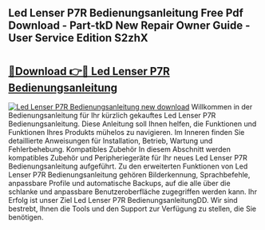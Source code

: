 ## Led Lenser P7R Bedienungsanleitung Free Pdf Download - Part-tkD New Repair Owner Guide - User Service Edition S2zhX

# <h2><a href="http://df1uix.blite.top/?on=Led+Lenser+P7R+Bedienungsanleitung">🔗Download 👉🔴 Led Lenser P7R Bedienungsanleitung</a></h2>

[![Led Lenser P7R Bedienungsanleitung new download](https://i.imgur.com/lujVjoI.png)](http://df1uix.blite.top/?on=Led+Lenser+P7R+Bedienungsanleitung)
Willkommen in der Bedienungsanleitung für Ihr kürzlich gekauftes Led Lenser P7R Bedienungsanleitung. Diese Anleitung soll Ihnen helfen, die Funktionen und Funktionen Ihres Produkts mühelos zu navigieren. Im Inneren finden Sie detaillierte Anweisungen für Installation, Betrieb, Wartung und Fehlerbehebung. Kompatibles Zubehör In diesem Abschnitt werden kompatibles Zubehör und Peripheriegeräte für Ihr neues Led Lenser P7R Bedienungsanleitung aufgeführt. Zu den erweiterten Funktionen von Led Lenser P7R Bedienungsanleitung gehören Bilderkennung, Sprachbefehle, anpassbare Profile und automatische Backups, auf die alle über die schlanke und anpassbare Benutzeroberfläche zugegriffen werden kann. Ihr Erfolg ist unser Ziel Led Lenser P7R BedienungsanleitungDD. Wir sind bestrebt, Ihnen die Tools und den Support zur Verfügung zu stellen, die Sie benötigen.

